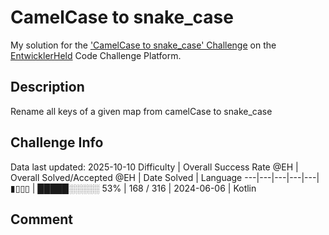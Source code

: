 # CamelCase to snake_case

My solution for the ['CamelCase to snake_case' Challenge](https://platform.entwicklerheld.de/challenge/camelcase-to-snake_case) on the [EntwicklerHeld](https://platform.entwicklerheld.de/) Code Challenge Platform.

## Description
Rename all keys of a given map from camelCase to snake_case

## Challenge Info
Data last updated: 2025-10-10
Difficulty | Overall Success Rate @EH | Overall Solved/Accepted @EH | Date Solved | Language
---|---|---|---|---|
▮▯▯▯ | █████░░░░░ 53% | 168 / 316 | 2024-06-06 | Kotlin

## Comment
